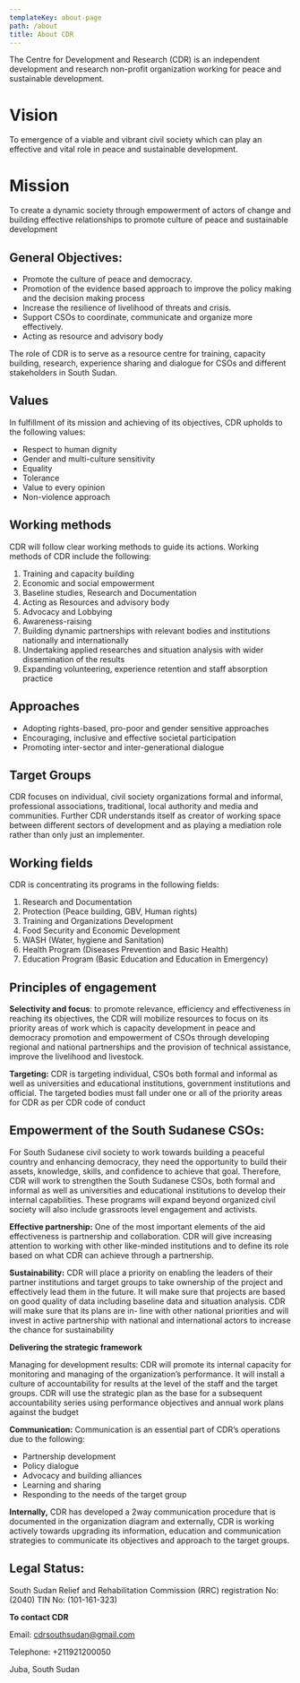 ```yaml
---
templateKey: about-page
path: /about
title: About CDR
---
```

The Centre for Development and Research (CDR) is an independent development and research non-profit organization working for peace and sustainable development.

# Vision

To emergence of a viable and vibrant civil society which can play an effective and vital role in peace and sustainable development.

# **Mission**

To create a dynamic society through empowerment of actors of change and building effective relationships to promote culture of peace and sustainable development

## General Objectives:

* Promote the culture of peace and democracy.
* Promotion of the evidence based approach to improve the policy making and the decision making process
* Increase the resilience of livelihood of threats and crisis.
* Support CSOs to coordinate, communicate and organize more effectively.
* Acting as resource and advisory body

The role of CDR is to serve as a resource centre for training, capacity building, research, experience sharing and dialogue for CSOs and different stakeholders in South Sudan.

## Values

In fulfillment of its mission and achieving of its objectives, CDR upholds to the following values:

* Respect to human dignity
* Gender and multi-culture sensitivity
* Equality
* Tolerance
* Value to every opinion
* Non-violence approach

## Working methods

CDR will follow clear working methods to guide its actions. Working methods of CDR include the following:

1. Training and capacity building
2. Economic and social empowerment
3. Baseline studies, Research and Documentation
4. Acting as Resources and advisory body
5. Advocacy and Lobbying
6. Awareness-raising
7. Building dynamic partnerships with relevant bodies and institutions nationally and internationally
8. Undertaking applied researches and situation analysis with wider dissemination of the results
9. Expanding volunteering, experience retention and staff absorption practice

## Approaches

* Adopting rights-based, pro-poor and gender sensitive approaches
* Encouraging, inclusive and effective societal participation
* Promoting inter-sector and inter-generational dialogue

## Target Groups

CDR focuses on individual, civil society organizations formal and informal, professional associations, traditional, local authority and media and communities. Further CDR understands itself as creator of working space between different sectors of development and as playing a mediation role rather than only just an implementer.

## Working fields

CDR is concentrating its programs in the following fields:

1. Research and Documentation
2. Protection (Peace building, GBV, Human rights)
3. Training and Organizations Development
4. Food Security and Economic Development
5. WASH (Water, hygiene and Sanitation)
6. Health Program (Diseases Prevention and Basic Health)
7. Education Program (Basic Education and Education in Emergency)

## Principles of engagement

**Selectivity and focus**: to promote relevance, efficiency and effectiveness in reaching its objectives, the CDR will mobilize resources to focus on its priority areas of work which is capacity development in peace and democracy promotion and empowerment of CSOs through developing regional and national partnerships and the provision of technical assistance, improve the livelihood and livestock.

**Targeting:** CDR is targeting individual, CSOs both formal and informal as well as universities and educational institutions, government institutions and official. The targeted bodies must fall under one or all of the priority areas for CDR as per CDR code of conduct

## Empowerment of the South Sudanese CSOs:

For South Sudanese civil society to work towards building a peaceful country and enhancing democracy, they need the opportunity to build their assets, knowledge, skills, and confidence to achieve that goal. Therefore, CDR will work to strengthen the South Sudanese CSOs, both formal and informal as well as universities and educational institutions to develop their internal capabilities. These programs will expand beyond organized civil society will also include grassroots level engagement and activists.

**Effective partnership:** One of the most important elements of the aid effectiveness is partnership and collaboration. CDR will give increasing attention to working with other like-minded institutions and to define its role based on what CDR can achieve through a partnership.

**Sustainability:** CDR will place a priority on enabling the leaders of their partner institutions and target groups to take ownership of the project and effectively lead them in the future. It will make sure that projects are based on good quality of data including baseline data and situation analysis. CDR will make sure that its plans are in- line with other national priorities and will invest in active partnership with national and international actors to increase the chance for sustainability

**Delivering the strategic framework**

Managing for development results: CDR will promote its internal capacity for monitoring and managing of the organization’s performance. It will install a culture of accountability for results at the level of the staff and the target groups. CDR will use the strategic plan as the base for a subsequent accountability series using performance objectives and annual work plans against the budget

**Communication:** Communication is an essential part of CDR’s operations due to the following:

* Partnership development
* Policy dialogue
* Advocacy and building alliances
* Learning and sharing
* Responding to the needs of the target group

**Internally,** CDR has developed a 2way communication procedure that is documented in the organization diagram and externally, CDR is working actively towards upgrading its information, education and communication strategies to communicate its objectives and approach to the target groups.

## Legal Status:

South Sudan Relief and Rehabilitation Commission (RRC) registration No: (2040) TIN No: (101-161-323)



**To contact CDR**

Email: cdrsouthsudan@gmail.com

Telephone: +211921200050

Juba, South Sudan